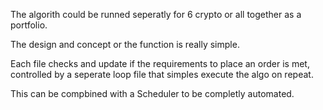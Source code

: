 The algorith could be runned seperatly for 6 crypto or all together as a portfolio.

The design and concept or the function is really simple.

Each file checks and update if the requirements to place an order is met, controlled by a seperate loop file that  simples execute the algo on repeat.

This can be compbined with a Scheduler to be completly automated.
